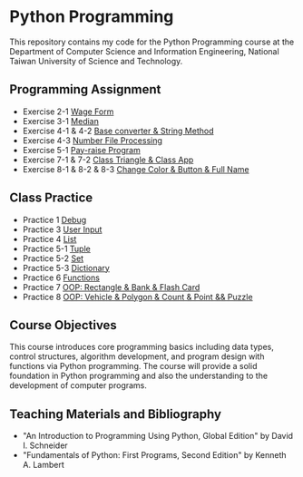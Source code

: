 # Python Programming
This repository contains my code for the Python Programming course at the Department of Computer Science and Information Engineering, National Taiwan University of Science and Technology.

## Programming Assignment
- Exercise 2-1 [Wage Form](https://github.com/yxleong/NTUST-assignments/tree/main/CS1012701_PythonProgramming/Exercise2-1_WageForm)
- Exercise 3-1 [Median](https://github.com/yxleong/NTUST-assignments/tree/main/CS1012701_PythonProgramming/Exercise3-1_Median)
- Exercise 4-1 & 4-2 [Base converter & String Method](https://github.com/yxleong/NTUST-assignments/blob/main/CS1012701_PythonProgramming/Exercise4_dataType.ipynb)
- Exercise 4-3 [Number File Processing](https://github.com/yxleong/NTUST-assignments/tree/main/CS1012701_PythonProgramming/Exercise4-3_NumberFileProcessing)
- Exercise 5-1 [Pay-raise Program](https://github.com/yxleong/NTUST-assignments/blob/main/CS1012701_PythonProgramming/Exercise5-1_Pay-raiseProgram.ipynb)
- Exercise 7-1 & 7-2 [Class Triangle & Class App](https://github.com/yxleong/NTUST-assignments/blob/main/CS1012701_PythonProgramming/Exercise7_class.ipynb)
- Exercise 8-1 & 8-2 & 8-3 [Change Color & Button & Full Name](https://github.com/yxleong/NTUST-assignments/blob/main/CS1012701_PythonProgramming/Exercise8_button.ipynb)

## Class Practice
- Practice 1 [Debug](https://github.com/yxleong/NTUST-assignments/tree/main/CS1012701_PythonProgramming/Practice1_debug)
- Practice 3 [User Input](https://github.com/yxleong/NTUST-assignments/blob/main/CS1012701_PythonProgramming/Practice3_UserInput.ipynb)
- Practice 4 [List](https://github.com/yxleong/NTUST-assignments/tree/main/CS1012701_PythonProgramming/Practice4_list)
- Practice 5-1 [Tuple](https://github.com/yxleong/NTUST-assignments/tree/main/CS1012701_PythonProgramming/Practice5-1_tuple)
- Practice 5-2 [Set](https://github.com/yxleong/NTUST-assignments/tree/main/CS1012701_PythonProgramming/Practice5-2_set)
- Practice 5-3 [Dictionary](https://github.com/yxleong/NTUST-assignments/tree/main/CS1012701_PythonProgramming/Practice5-3_dictionary)
- Practice 6 [Functions](https://github.com/yxleong/NTUST-assignments/blob/main/CS1012701_PythonProgramming/Practice6_Functions.ipynb)
- Practice 7 [OOP: Rectangle & Bank & Flash Card](https://github.com/yxleong/NTUST-assignments/blob/main/CS1012701_PythonProgramming/Practice7_OOP.ipynb)
- Practice 8 [OOP: Vehicle & Polygon & Count & Point && Puzzle](https://github.com/yxleong/NTUST-assignments/blob/main/CS1012701_PythonProgramming/Practice8_OOP.ipynb)

## Course Objectives
This course introduces core programming basics including data types, control structures, algorithm development, and program design with functions via Python programming. The course will provide a solid foundation in Python programming and also the understanding to the development of computer programs.

## Teaching Materials and Bibliography
- "An Introduction to Programming Using Python, Global Edition" by David I. Schneider
- "Fundamentals of Python: First Programs, Second Edition" by Kenneth A. Lambert
